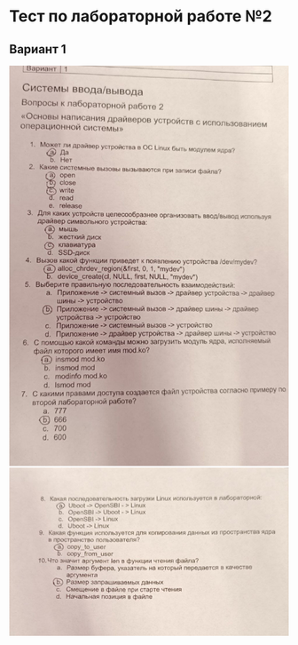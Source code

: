 # Тест по лабораторной работе №2

## Вариант 1

![Вариант 1, страница 1](./assets/var1-1.jpg)
![Вариант 1, страница 2](./assets/var1-2.jpg)
